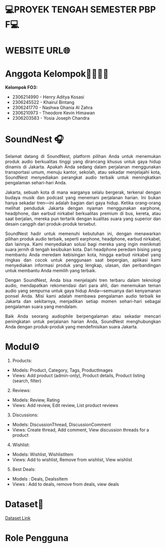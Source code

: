 # 💻PROYEK TENGAH SEMESTER PBP F💻

# WEBSITE URL🌐

# Anggota Kelompok👨‍💻👩‍💻
<b>Kelompok FO3:</b>
<ul>
    <li>2306214990	- Henry Aditya Kosasi</li>
    <li>2306245522	- Khairul Bintang</li>
    <li>2306241770	- Nashwa Ghania Al Zahra</li>
    <li>2306210973	- Theodore Kevin Himawan</li>
    <li>2306203583	- Yosia Joseph Chandra</li>
</ul>

# SoundNest 🎧
<div align="justify">
Selamat datang di SoundNest, platform pilihan Anda untuk menemukan produk audio berkualitas tinggi yang dirancang khusus untuk gaya hidup dinamis di Jakarta. Apakah Anda sedang dalam perjalanan menggunakan transportasi umum, menuju kantor, sekolah, atau sekadar menjelajahi kota, SoundNest menyediakan perangkat audio terbaik untuk meningkatkan pengalaman sehari-hari Anda.
        
Jakarta, sebuah kota di mana warganya selalu bergerak, terkenal dengan budaya musik dan podcast yang menemani perjalanan harian. Ini bukan hanya sekadar tren—ini adalah bagian dari gaya hidup. Ketika orang-orang melihat penduduk Jakarta dengan nyaman menggunakan earphone, headphone, dan earbud nirkabel berkualitas premium di bus, kereta, atau saat berjalan, mereka pun tertarik dengan kualitas suara yang superior dan desain canggih dari produk-produk tersebut.

SoundNest hadir untuk memenuhi kebutuhan ini, dengan menawarkan pilihan produk audio terbaik, seperti earphone, headphone, earbud nirkabel, dan lainnya. Kami menyediakan solusi bagi mereka yang ingin menikmati suara jernih di tengah kesibukan kota. Dari headphone peredam bising yang membantu Anda meredam kebisingan kota, hingga earbud nirkabel yang ringkas dan cocok untuk penggunaan saat bepergian, aplikasi kami menyediakan informasi produk yang lengkap, ulasan, dan perbandingan untuk membantu Anda memilih yang terbaik.

Dengan SoundNest, Anda bisa menjelajahi tren terbaru dalam teknologi audio, mendapatkan rekomendasi dari para ahli, dan menemukan teman audio yang sempurna untuk gaya hidup Anda—semuanya dari kenyamanan ponsel Anda. Misi kami adalah membawa pengalaman audio terbaik ke Jakarta dan sekitarnya, menjadikan setiap momen sehari-hari sebagai pengalaman suara yang mendalam.

Baik Anda seorang audiophile berpengalaman atau sekadar mencari peningkatan untuk perjalanan harian Anda, SoundNest menghubungkan Anda dengan produk-produk yang mendefinisikan suara Jakarta.
</div>

# Modul⚙️
1. Products: 
- Models: Product, Category, Tags, ProductImages
- Views: Add product (admin-only), Product details, Product listing (search, filter)

2. Reviews:  
- Models: Review, Rating
- Views: Add review, Edit review, List product reviews

3. Discussions: 
- Models: DiscussionThread, DiscussionComment
- Views: Create thread, Add comment, View discussion threads for a product

4. Wishlist: 
- Models: Wishlist, WishlistItem
- Views: Add to wishlist, Remove from wishlist, View wishlist

5. Best Deals:
- Models : Deals, DealssItem
- Views : Add to deals, remove from deals, view deals

# Dataset📑
[Dataset Link](https://docs.google.com/spreadsheets/u/0/d/1KXDCrMErS1ZjjJhxjTYqNax1bjWWl4peXv0eaLMlxVc/htmlview?fbclid=PAZXh0bgNhZW0CMTEAAaY-wsOUAKIrqofQd6ot9P9ruLU4NP5gV-258U_7mL0FY38rBQwpFIrSkeM_aem_Ac_27HwY5toQf9PNoAuKuulzB22XAXuQe_rm-4uWKM1N7qDNVFgS3Gr0LBuDOb-Vqorodyis3sNWUQfO_cCUHrm4%23gid%3D0#)

# Role Pengguna


